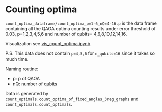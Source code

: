 # Counting optima

`count_optima_dataframe/count_optima_p=1-6_nQ=4-16.p`
is the data frame containing all the QAOA optima counting results
under error threshold of 0.03, p=1,2,3,4,5,6 and number of qubits=
4,6,8,10,12,14,16.

Visualization see [vis_count_optima.ipynb](../vis_count_optima.ipynb).

P.S. This data does not contain `p=4,5,6` for `n_qubits=16` since
it takes so much time.

Naming routine:

- p: p of QAOA
- nQ: number of qubits

Data is generated by `count_optimals.count_optima_of_fixed_angles_3reg_graphs` and
`count_optimals.count_optimals`.